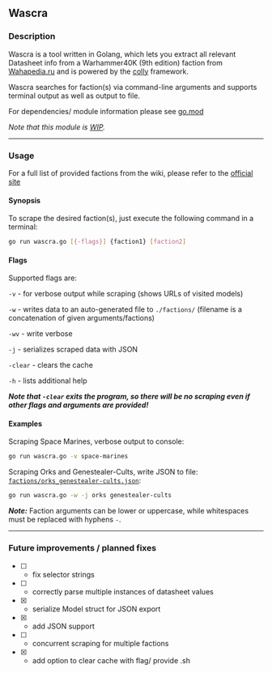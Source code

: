## Wascra

### Description

Wascra is a tool written in Golang, which lets you extract all relevant Datasheet info from a Warhammer40K (9th edition) faction from [Wahapedia.ru](https://wahapedia.ru) and is powered by the [colly](https://github.com/gocolly/colly) framework.

Wascra searches for faction(s) via command-line arguments and supports terminal output as well as output to file.

For dependencies/ module information please see [go.mod](go.mod)

*Note that this module is [WIP](#future-improvements--planned-fixes).*

---

### Usage

For a full list of provided factions from the wiki, please refer to the [official site](https://wahapedia.ru/wh40k9ed/the-rules/playing-this-game/)


#### Synopsis

To scrape the desired faction(s), just execute the following command in a terminal:

```sh
go run wascra.go [{-flags}] {faction1} [faction2]
```


#### Flags

Supported flags are:

`-v` - for verbose output while scraping (shows URLs of visited models)

`-w` - writes data to an auto-generated file to `./factions/` (filename is a concatenation of given arguments/factions)

`-wv` - write verbose

`-j` - serializes scraped data with JSON

`-clear` - clears the cache

`-h` - lists additional help

***Note that `-clear` exits the program, so there will be no scraping even if other flags and arguments are provided!***


#### Examples

Scraping Space Marines, verbose output to console: 

```sh
go run wascra.go -v space-marines
```

Scraping Orks and Genestealer-Cults, write JSON to file: [`factions/orks_genestealer-cults.json`](/factions/orks_genestealer-cults.json):

```sh
go run wascra.go -w -j orks genestealer-cults
```

***Note:*** Faction arguments can be lower or uppercase, while whitespaces must be replaced with hyphens `-`.


---

### Future improvements / planned fixes

- [ ] - fix selector strings

- [ ] - correctly parse multiple instances of datasheet values

- [x] - serialize Model struct for JSON export

- [x] - add JSON support

- [ ] - concurrent scraping for multiple factions

- [x] - add option to clear cache with flag/ provide .sh